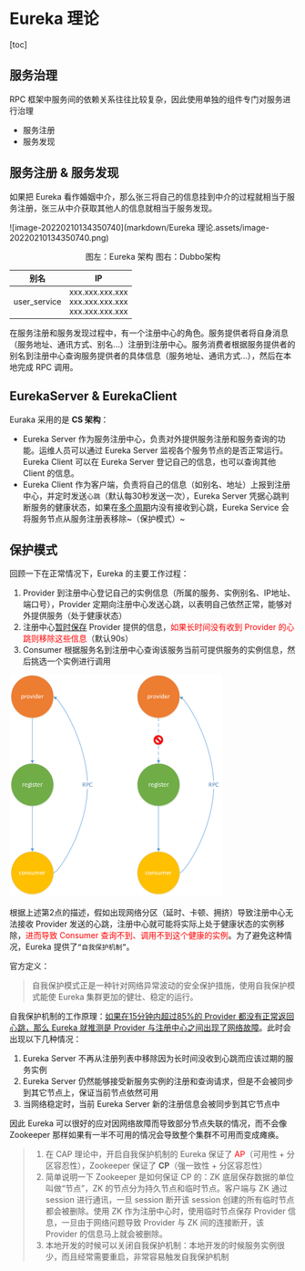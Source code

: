 # Eureka 理论

[toc]

## 服务治理

RPC 框架中服务间的依赖关系往往比较复杂，因此使用单独的组件专门对服务进行治理

-   服务注册
-   服务发现



## 服务注册 & 服务发现

如果把 Eureka 看作婚姻中介，那么张三将自己的信息挂到中介的过程就相当于服务注册，张三从中介获取其他人的信息就相当于服务发现。



![image-20220210134350740](markdown/Eureka 理论.assets/image-20220210134350740.png)

<center>图左：Eureka 架构   图右：Dubbo架构</center>

|     别名     |                            IP                             |
| :----------: | :-------------------------------------------------------: |
| user_service | xxx.xxx.xxx.xxx<br />xxx.xxx.xxx.xxx<br />xxx.xxx.xxx.xxx |



在服务注册和服务发现过程中，有一个注册中心的角色。服务提供者将自身消息（服务地址、通讯方式、别名…）注册到注册中心。服务消费者根据服务提供者的别名到注册中心查询服务提供者的具体信息（服务地址、通讯方式…），然后在本地完成 RPC 调用。



## EurekaServer & EurekaClient

Euraka 采用的是 **CS 架构**：

-   Eureka Server 作为服务注册中心，负责对外提供服务注册和服务查询的功能。运维人员可以通过 Eureka Server 监视各个服务节点的是否正常运行。Eureka Client 可以在 Eureka Server 登记自己的信息，也可以查询其他 Client 的信息。
-   Eureka Client 作为客户端，负责将自己的信息（如别名、地址）上报到注册中心，并定时发送`心跳`（默认每30秒发送一次），Eureka Server 凭据心跳判断服务的健康状态，如果在<u>多个周期</u>内没有接收到心跳，Eureka Service 会将服务节点从服务注册表移除~（保护模式）~



## 保护模式

回顾一下在正常情况下，Eureka 的主要工作过程：

1.   Provider 到注册中心登记自己的实例信息（所属的服务、实例别名、IP地址、端口号），Provider 定期向注册中心发送心跳，以表明自己依然正常，能够对外提供服务（处于健康状态）
2.   注册中心<u>暂时保存</u> Provider 提供的信息，<font color = red>如果长时间没有收到 Provider 的心跳则移除这些信息</font>（默认90s）
3.   Consumer 根据服务名到注册中心查询该服务当前可提供服务的实例信息，然后挑选一个实例进行调用

<img src="markdown/Eureka 理论.assets/image-20220213043304067.png" alt="image-20220213043304067" style="zoom:50%;" />

根据上述第2点的描述，假如出现网络分区（延时、卡顿、拥挤）导致注册中心无法接收 Provider 发送的心跳，注册中心就可能将实际上处于健康状态的实例移除，<font color = red>进而导致 Consumer 查询不到、调用不到这个健康的实例</font>。为了避免这种情况，Eureka 提供了`“自我保护机制”`。



官方定义：

>   自我保护模式正是一种针对网络异常波动的安全保护措施，使用自我保护模式能使 Eureka 集群更加的健壮、稳定的运行。



自我保护机制的工作原理：<u>如果在15分钟内超过85%的 Provider 都没有正常返回心跳，那么 Eureka 就推测是 Provider 与注册中心之间出现了网络故障</u>。此时会出现以下几种情况：

1.   Eureka Server 不再从注册列表中移除因为长时间没收到心跳而应该过期的服务实例
2.   Eureka Server 仍然能够接受新服务实例的注册和查询请求，但是不会被同步到其它节点上，保证当前节点依然可用
3.   当网络稳定时，当前 Eureka Server 新的注册信息会被同步到其它节点中

因此 Eureka 可以很好的应对因网络故障而导致部分节点失联的情况，而不会像 Zookeeper 那样如果有一半不可用的情况会导致整个集群不可用而变成瘫痪。

>   1.   在 CAP 理论中，开启自我保护机制的 Eureka 保证了 <font color = red>AP</font>（可用性 + 分区容忍性），Zookeeper 保证了 **CP**（强一致性 + 分区容忍性）
>   2.   简单说明一下 Zookeeper 是如何保证 CP 的：ZK 底层保存数据的单位叫做“节点”，ZK 的节点分为持久节点和临时节点。客户端与 ZK 通过 session 进行通讯，一旦 session 断开该 session 创建的所有临时节点都会被删除。使用 ZK 作为注册中心时，使用临时节点保存 Provider 信息，一旦由于网络问题导致 Provider 与 ZK 间的连接断开，该 Provider 的信息马上就会被删除。
>   3.   本地开发的时候可以关闭自我保护机制：本地开发的时候服务实例很少，而且经常需要重启，非常容易触发自我保护机制
